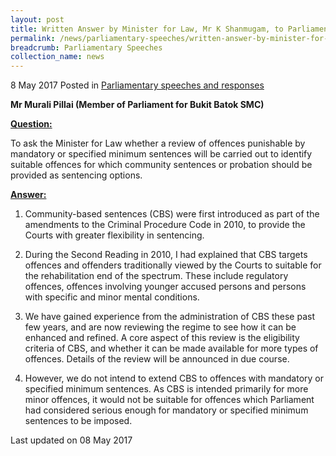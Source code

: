 ```yaml
---
layout: post
title: Written Answer by Minister for Law, Mr K Shanmugam, to Parliamentary Question on Probation as Sentencing Options
permalink: /news/parliamentary-speeches/written-answer-by-minister-for-law--mr-k-shanmugam--to-parliamen5
breadcrumb: Parliamentary Speeches
collection_name: news
---
```


8 May 2017 Posted in [Parliamentary speeches and responses](/news/parliamentary-speeches)

**Mr Murali Pillai (Member of Parliament for Bukit Batok SMC)**

**<u>Question:</u>**

To ask the Minister for Law whether a review of offences punishable by mandatory or specified minimum sentences will be carried out to identify suitable offences for which community sentences or probation should be provided as sentencing options. 

**<u>Answer:</u>**

1. Community-based sentences (CBS) were first introduced as part of the amendments to the Criminal Procedure Code in 2010, to provide the Courts with greater flexibility in sentencing.


2. During the Second Reading in 2010, I had explained that CBS targets offences and offenders traditionally viewed by the Courts to suitable for the rehabilitation end of the spectrum. These include regulatory offences, offences involving younger accused persons and persons with specific and minor mental conditions.


3. We have gained experience from the administration of CBS these past few years, and are now reviewing the regime to see how it can be enhanced and refined. A core aspect of this review is the eligibility criteria of CBS, and whether it can be made available for more types of offences. Details of the review will be announced in due course.


4. However, we do not intend to extend CBS to offences with mandatory or specified minimum sentences. As CBS is intended primarily for more minor offences, it would not be suitable for offences which Parliament had considered serious enough for mandatory or specified minimum sentences to be imposed.

<p class="right-side-updated">Last updated on 08 May 2017 </p>
